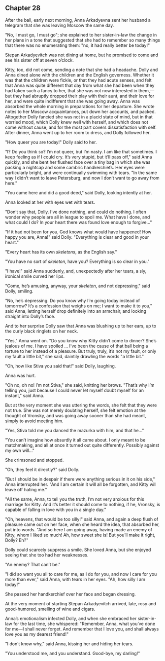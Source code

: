 ## Chapter 28


After the ball, early next morning, Anna Arkadyevna sent her husband a
telegram that she was leaving Moscow the same day.

"No, I must go, I must go"; she explained to her sister-in-law the
change in her plans in a tone that suggested that she had to remember so
many things that there was no enumerating them: "no, it had really
better be today!"

Stepan Arkadyevitch was not dining at home, but he promised to come and
see his sister off at seven o’clock.

Kitty, too, did not come, sending a note that she had a headache. Dolly
and Anna dined alone with the children and the English governess.
Whether it was that the children were fickle, or that they had acute
senses, and felt that Anna was quite different that day from what she
had been when they had taken such a fancy to her, that she was not now
interested in them,—but they had abruptly dropped their play with their
aunt, and their love for her, and were quite indifferent that she was
going away. Anna was absorbed the whole morning in preparations for her
departure. She wrote notes to her Moscow acquaintances, put down her
accounts, and packed. Altogether Dolly fancied she was not in a placid
state of mind, but in that worried mood, which Dolly knew well with
herself, and which does not come without cause, and for the most part
covers dissatisfaction with self. After dinner, Anna went up to her room
to dress, and Dolly followed her.

"How queer you are today!" Dolly said to her.

"I? Do you think so? I’m not queer, but I’m nasty. I am like that
sometimes. I keep feeling as if I could cry. It’s very stupid, but it’ll
pass off," said Anna quickly, and she bent her flushed face over a tiny
bag in which she was packing a nightcap and some cambric handkerchiefs.
Her eyes were particularly bright, and were continually swimming with
tears. "In the same way I didn’t want to leave Petersburg, and now I
don’t want to go away from here."

"You came here and did a good deed," said Dolly, looking intently at
her.

Anna looked at her with eyes wet with tears.

"Don’t say that, Dolly. I’ve done nothing, and could do nothing. I often
wonder why people are all in league to spoil me. What have I done, and
what could I do? In your heart there was found love enough to
forgive..."

"If it had not been for you, God knows what would have happened! How
happy you are, Anna!" said Dolly. "Everything is clear and good in your
heart."

"Every heart has its own _skeletons_, as the English say."

"You have no sort of _skeleton_, have you? Everything is so clear in
you."

"I have!" said Anna suddenly, and, unexpectedly after her tears, a sly,
ironical smile curved her lips.

"Come, he’s amusing, anyway, your _skeleton_, and not depressing," said
Dolly, smiling.

"No, he’s depressing. Do you know why I’m going today instead of
tomorrow? It’s a confession that weighs on me; I want to make it to
you," said Anna, letting herself drop definitely into an armchair, and
looking straight into Dolly’s face.

And to her surprise Dolly saw that Anna was blushing up to her ears, up
to the curly black ringlets on her neck.

"Yes," Anna went on. "Do you know why Kitty didn’t come to dinner? She’s
jealous of me. I have spoiled ... I’ve been the cause of that ball being
a torture to her instead of a pleasure. But truly, truly, it’s not my
fault, or only my fault a little bit," she said, daintily drawling the
words "a little bit."

"Oh, how like Stiva you said that!" said Dolly, laughing.

Anna was hurt.

"Oh no, oh no! I’m not Stiva," she said, knitting her brows. "That’s why
I’m telling you, just because I could never let myself doubt myself for
an instant," said Anna.

But at the very moment she was uttering the words, she felt that they
were not true. She was not merely doubting herself, she felt emotion at
the thought of Vronsky, and was going away sooner than she had meant,
simply to avoid meeting him.

"Yes, Stiva told me you danced the mazurka with him, and that he..."

"You can’t imagine how absurdly it all came about. I only meant to be
matchmaking, and all at once it turned out quite differently. Possibly
against my own will..."

She crimsoned and stopped.

"Oh, they feel it directly?" said Dolly.

"But I should be in despair if there were anything serious in it on his
side," Anna interrupted her. "And I am certain it will all be forgotten,
and Kitty will leave off hating me."

"All the same, Anna, to tell you the truth, I’m not very anxious for
this marriage for Kitty. And it’s better it should come to nothing, if
he, Vronsky, is capable of falling in love with you in a single day."

"Oh, heavens, that would be too silly!" said Anna, and again a deep
flush of pleasure came out on her face, when she heard the idea, that
absorbed her, put into words. "And so here I am going away, having made
an enemy of Kitty, whom I liked so much! Ah, how sweet she is! But
you’ll make it right, Dolly? Eh?"

Dolly could scarcely suppress a smile. She loved Anna, but she enjoyed
seeing that she too had her weaknesses.

"An enemy? That can’t be."

"I did so want you all to care for me, as I do for you, and now I care
for you more than ever," said Anna, with tears in her eyes. "Ah, how
silly I am today!"

She passed her handkerchief over her face and began dressing.

At the very moment of starting Stepan Arkadyevitch arrived, late, rosy
and good-humored, smelling of wine and cigars.

Anna’s emotionalism infected Dolly, and when she embraced her
sister-in-law for the last time, she whispered: "Remember, Anna, what
you’ve done for me—I shall never forget. And remember that I love you,
and shall always love you as my dearest friend!"

"I don’t know why," said Anna, kissing her and hiding her tears.

"You understood me, and you understand. Good-bye, my darling!"




